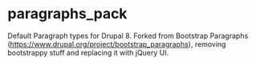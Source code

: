 # paragraphs_pack
Default Paragraph types for Drupal 8.  Forked from Bootstrap Paragraphs (https://www.drupal.org/project/bootstrap_paragraphs), removing bootstrappy stuff and replacing it with jQuery UI.
